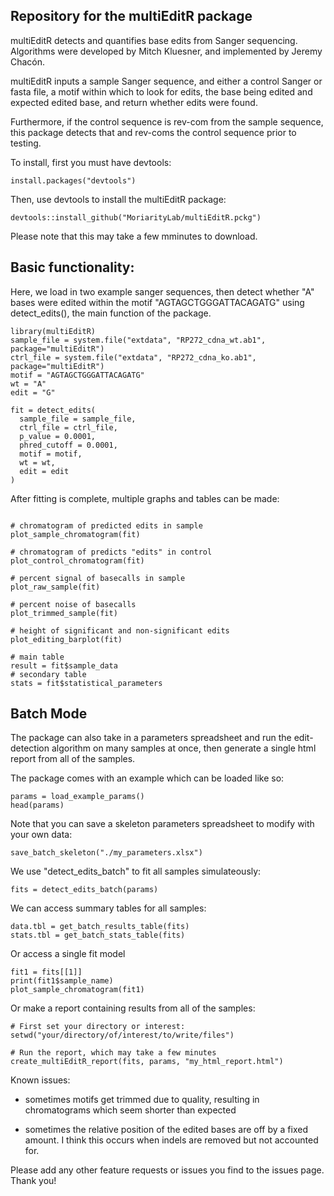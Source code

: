 ## Repository for the multiEditR package 

multiEditR detects and quantifies base edits from Sanger sequencing. Algorithms were developed by Mitch Kluesner, and implemented by Jeremy Chacón. 

multiEditR inputs a sample Sanger sequence, and either a control Sanger or fasta file, a motif within which to look for edits, the base being edited and expected edited base, and return whether edits were found.

Furthermore, if the control sequence is rev-com from the sample sequence, this package detects that and rev-coms the control sequence prior to testing.



To install, first you must have devtools:

```
install.packages("devtools")
```

Then, use devtools to install the multiEditR package:

```
devtools::install_github("MoriarityLab/multiEditR.pckg")
```
Please note that this may take a few mminutes to download.

## Basic functionality:

Here, we load in two example sanger sequences, then detect whether "A" bases were edited within the motif "AGTAGCTGGGATTACAGATG" using detect_edits(), the main function of the package. 
```
library(multiEditR)
sample_file = system.file("extdata", "RP272_cdna_wt.ab1", package="multiEditR")
ctrl_file = system.file("extdata", "RP272_cdna_ko.ab1", package="multiEditR")
motif = "AGTAGCTGGGATTACAGATG"
wt = "A"
edit = "G"

fit = detect_edits(
  sample_file = sample_file,
  ctrl_file = ctrl_file,
  p_value = 0.0001, 
  phred_cutoff = 0.0001,
  motif = motif, 
  wt = wt, 
  edit = edit 
)
```

After fitting is complete, multiple graphs and tables can be made:

```

# chromatogram of predicted edits in sample
plot_sample_chromatogram(fit)

# chromatogram of predicts "edits" in control
plot_control_chromatogram(fit)

# percent signal of basecalls in sample
plot_raw_sample(fit)

# percent noise of basecalls 
plot_trimmed_sample(fit)

# height of significant and non-significant edits
plot_editing_barplot(fit)

# main table
result = fit$sample_data 
# secondary table
stats = fit$statistical_parameters 
```

## Batch Mode

The package can also take in a parameters spreadsheet and run the edit-detection algorithm on many samples at once, then generate a single html report from all of the samples. 

The package comes with an example which can be loaded like so:

```
params = load_example_params()
head(params)
```

Note that you can save a skeleton parameters spreadsheet to modify with your own data:

```
save_batch_skeleton("./my_parameters.xlsx")
```

We use "detect_edits_batch" to fit all samples simulateously:

```
fits = detect_edits_batch(params)
```

We can access summary tables for all samples:

```
data.tbl = get_batch_results_table(fits)
stats.tbl = get_batch_stats_table(fits)
```

Or access a single fit model

```
fit1 = fits[[1]] 
print(fit1$sample_name)
plot_sample_chromatogram(fit1)
```

Or make a report containing results from all of the samples:
```
# First set your directory or interest:
setwd("your/directory/of/interest/to/write/files")

# Run the report, which may take a few minutes
create_multiEditR_report(fits, params, "my_html_report.html")
```

Known issues:

- sometimes motifs get trimmed due to quality, resulting in chromatograms which seem shorter than expected

- sometimes the relative position of the edited bases are off by a fixed amount. I think this occurs when indels are removed but not accounted for. 

Please add any other feature requests or issues you find to the issues page. Thank you!
